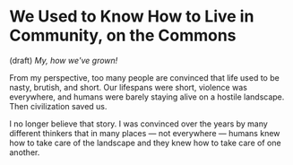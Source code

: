 # We Used to Know How to Live in Community, on the Commons 
(draft) 
*My, how we've grown!* 

From my perspective, too many people are convinced that life used to be nasty, brutish, and short. Our lifespans were short, violence was everywhere, and humans were barely staying alive on a hostile landscape. Then civilization saved us. 

I no longer believe that story. I was convinced over the years by many different thinkers that in many places — not everywhere — humans knew how to take care of the landscape and they knew how to take care of one another.

